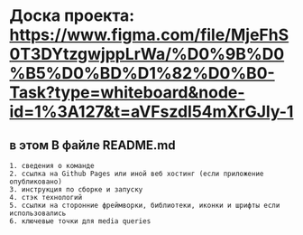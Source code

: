 # Доска проекта: https://www.figma.com/file/MjeFhS0T3DYtzgwjppLrWa/%D0%9B%D0%B5%D0%BD%D1%82%D0%B0-Task?type=whiteboard&node-id=1%3A127&t=aVFszdl54mXrGJly-1 
## в этом В файле README.md
    1. сведения о команде
    2. ссылка на Github Pages или иной веб хостинг (если приложение опубликовано)
    3. инструкция по сборке и запуску
    4. стэк технологий
    5. ссылки на сторонние фреймворки, библиотеки, иконки и шрифты если использовались
    6. ключевые точки для media queries
